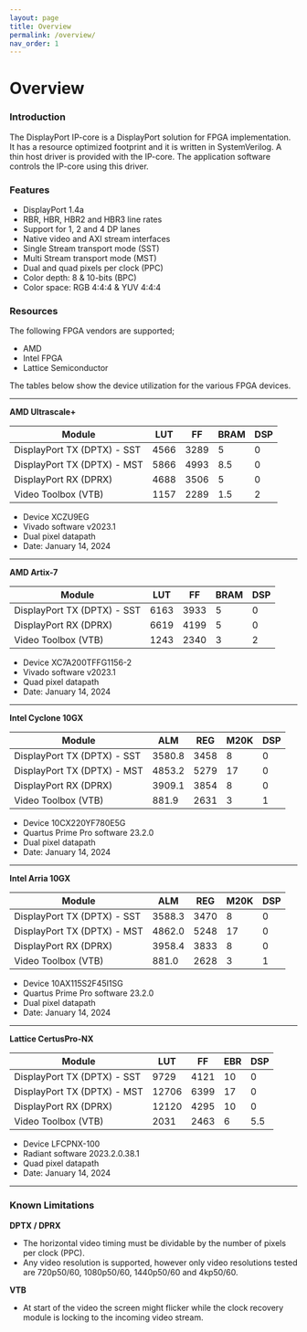 ```yaml
---
layout: page
title: Overview
permalink: /overview/
nav_order: 1
---
```


# Overview

### Introduction
The DisplayPort IP-core is a DisplayPort solution for FPGA implementation. 
It has a resource optimized footprint and it is written in SystemVerilog. 
A thin host driver is provided with the IP-core. The application software controls the IP-core using this driver.  

### Features
- DisplayPort 1.4a 
- RBR, HBR, HBR2 and HBR3 line rates
- Support for 1, 2 and 4 DP lanes
- Native video and AXI stream interfaces
- Single Stream transport mode (SST)
- Multi Stream transport mode (MST)
- Dual and quad pixels per clock (PPC)
- Color depth: 8 & 10-bits (BPC)
- Color space: RGB 4:4:4 & YUV 4:4:4

### Resources

The following FPGA vendors are supported;

- AMD 
- Intel FPGA 
- Lattice Semiconductor

The tables below show the device utilization for the various FPGA devices. 

---

**AMD Ultrascale+**

| Module | LUT | FF | BRAM | DSP |
|--------|-----|----|------|-----|
| DisplayPort TX (DPTX) - SST | 4566 | 3289 | 5 | 0 |
| DisplayPort TX (DPTX) - MST | 5866 | 4993 | 8.5 | 0 |
| DisplayPort RX (DPRX) | 4688 | 3506 | 5 | 0 |
| Video Toolbox (VTB) | 1157 | 2289 | 1.5 | 2 |

- Device XCZU9EG
- Vivado software v2023.1
- Dual pixel datapath
- Date: January 14, 2024

---

**AMD Artix-7**

| Module | LUT | FF | BRAM | DSP |
|--------|-----|----|------|-----|
| DisplayPort TX (DPTX) - SST | 6163 | 3933 | 5 | 0 |
| DisplayPort RX (DPRX) | 6619 | 4199 | 5 | 0 |
| Video Toolbox (VTB) | 1243 | 2340 | 3 | 2 |

- Device XC7A200TFFG1156-2
- Vivado software v2023.1
- Quad pixel datapath
- Date: January 14, 2024

---

**Intel Cyclone 10GX**

| Module | ALM | REG | M20K | DSP | 
|--------|-----|-----|------|-----|
| DisplayPort TX (DPTX) - SST | 3580.8 | 3458 | 8 | 0 |
| DisplayPort TX (DPTX) - MST | 4853.2 | 5279 | 17 | 0 |
| DisplayPort RX (DPRX) | 3909.1 | 3854 | 8 | 0 |
| Video Toolbox (VTB) | 881.9 | 2631 | 3 | 1 |

- Device 10CX220YF780E5G
- Quartus Prime Pro software 23.2.0
- Dual pixel datapath
- Date: January 14, 2024

---

**Intel Arria 10GX**

| Module | ALM | REG | M20K | DSP | 
|--------|-----|-----|------|-----|
| DisplayPort TX (DPTX) - SST | 3588.3 | 3470 | 8 | 0 |
| DisplayPort TX (DPTX) - MST | 4862.0 | 5248 | 17 | 0 |
| DisplayPort RX (DPRX) | 3958.4 | 3833 | 8 | 0 |
| Video Toolbox (VTB) | 881.0 | 2628 | 3 | 1 |

- Device 10AX115S2F45I1SG
- Quartus Prime Pro software 23.2.0
- Dual pixel datapath
- Date: January 14, 2024

---

**Lattice CertusPro-NX**

| Module | LUT | FF | EBR | DSP | 
|--------|-----|----|-----|-----|
| DisplayPort TX (DPTX) - SST | 9729 | 4121 | 10 | 0 |
| DisplayPort TX (DPTX) - MST | 12706 | 6399 | 17 | 0 |
| DisplayPort RX (DPRX) | 12120 | 4295 | 10 | 0 |
| Video Toolbox (VTB) | 2031 | 2463 | 6 | 5.5 |

- Device LFCPNX-100
- Radiant software 2023.2.0.38.1
- Quad pixel datapath
- Date: January 14, 2024

---

### Known Limitations


**DPTX / DPRX**
- The horizontal video timing must be dividable by the number of pixels per clock (PPC). 
- Any video resolution is supported, however only video resolutions tested are 720p50/60, 1080p50/60, 1440p50/60 and 4kp50/60. 


**VTB**
- At start of the video the screen might flicker while the clock recovery module is locking to the incoming video stream. 
